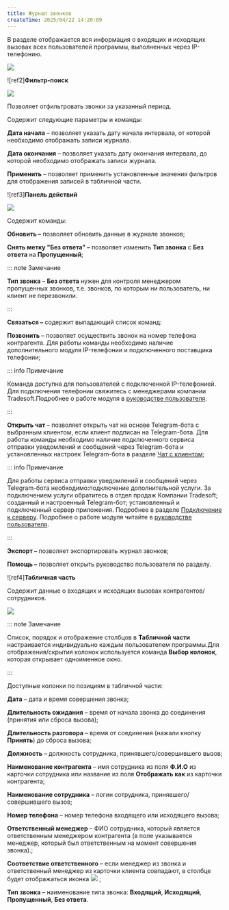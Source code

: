 ```yaml
---
title: Журнал звонков
createTime: 2025/04/22 14:20:09
---
```

В разделе отображается вся информация о входящих и исходящих вызовах всех пользователей программы, выполненных через IP-телефонию.

![](../../assets/specification/Aspose.Words.83ab1c44-6b28-430a-a5f2-4d9e6ba1abd4.343.png)

![ref2]**Фильтр-поиск**

![](../../assets/specification/Aspose.Words.83ab1c44-6b28-430a-a5f2-4d9e6ba1abd4.344.png)

Позволяет отфильтровать звонки за указанный период.

Содержит следующие параметры и команды:

**Дата начала** – позволяет указать дату начала интервала, от которой необходимо отображать записи журнала.

**Дата окончания** – позволяет указать дату окончания интервала, до которой необходимо отображать записи журнала.

**Применить** – позволяет применить установленные значения фильтров для отображения записей в табличной части. 

![ref3]**Панель действий**

![](../../assets/specification/Aspose.Words.83ab1c44-6b28-430a-a5f2-4d9e6ba1abd4.345.png)

Содержит команды:

**Обновить –** позволяет обновить данные в журнале звонков;

**Снять метку "Без ответа" –** позволяет изменить **Тип звонка** с **Без ответа** на **Пропущенный**;

::: note Замечание

**Тип звонка** – **Без ответа** нужен для контроля менеджером пропущенных звонков, т.е. звонков, по которым ни пользователь, ни клиент не перезвонили.

:::

**Связаться –** содержит выпадающий список команд:

**Позвонить** – позволяет осуществить звонок на номер телефона контрагента. Для работы команды необходимо наличие дополнительного модуля IP-телефонии и подключенного поставщика телефонии;

::: info Примечание

Команда доступна для пользователей с подключенной IP-телефонией. Для подключения телефонии свяжитесь с менеджерами компании Tradesoft.Подробнее о работе модуля в [руководстве пользователя](https://product-doc.tradesoft.ru/ai/telephone/index.htm).

:::

**Открыть чат** – позволяет открыть чат на основе Telegram-бота с выбранным клиентом, если клиент подписан на Telegram-бота. Для работы команды необходимо наличие подключенного сервиса отправки уведомлений и сообщений через Telegram-бота и установленных настроек Telegram-бота в разделе [Чат с клиентом](#a874770c-98ba-4ecf-9035-4b94e1fbb0a3);

::: info Примечание

Для работы сервиса отправки уведомлений и сообщений через Telegram-бота необходимо:подключение дополнительной услуги. За подключением услуги обратитесь в отдел продаж Компании Tradesoft;
созданный и настроенный Telegram-бот;
установленный и подключенный сервер приложения. Подробнее в разделе [Подключение к серверу](#678abee0-5d3e-466d-8a1b-d556b23a5110).
Подробнее о работе модуля читайте в [руководстве пользователя](https://product-doc.tradesoft.ru/ai/telegram/index.htm).

:::

**Экспорт –** позволяет экспортировать журнал звонков;

**Помощь –** позволяет открыть руководство пользователя по разделу.

![ref4]**Табличная часть**

Содержит данные о входящих и исходящих вызовах контрагентов/сотрудников.

![](../../assets/specification/Aspose.Words.83ab1c44-6b28-430a-a5f2-4d9e6ba1abd4.346.png)

::: note Замечание

Список, порядок и отображение столбцов в **Табличной части** настраивается индивидуально каждым пользователем программы.Для отображения/скрытия колонок используется команда **Выбор колонок**, которая открывает одноименное окно.

:::

Доступные колонки по позициям в табличной части:

**Дата** – дата и время совершения звонка;

**Длительность ожидания** – время от начала звонка до соединения (принятия или сброса вызова);

**Длительность разговора** – время от соединения (нажали кнопку **Принять**) до сброса вызова;

**Должность** – должность сотрудника, принявшего/совершившего вызов;

**Наименование контрагента** – имя сотрудника из поля **Ф.И.О** из карточки сотрудника или название из поля **Отображать как** из карточки контрагента;

**Наименование сотрудника** – логин сотрудника, принявшего/совершившего вызов;

**Номер телефона** – номер телефона входящего или исходящего вызова;

**Ответственный менеджер** – ФИО сотрудника, который является ответственным менеджером контрагента (в поле указывается менеджер, который был ответственным на момент совершения звонка).;

**Соответствие ответственного** – если менеджер из звонка и ответственный менеджер из карточки клиента совпадают, в столбце будет отображаться иконка ![](../../assets/specification/Aspose.Words.83ab1c44-6b28-430a-a5f2-4d9e6ba1abd4.347.png) ;

**Тип звонка** – наименование типа звонка: **Входящий**, **Исходящий**, **Пропущенный**, **Без ответа**.